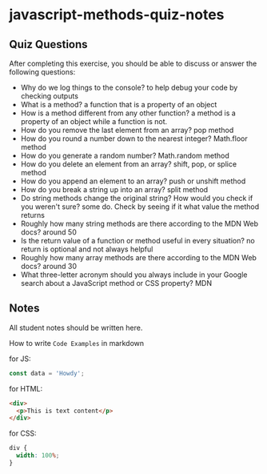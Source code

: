 # javascript-methods-quiz-notes

## Quiz Questions

After completing this exercise, you should be able to discuss or answer the following questions:

- Why do we log things to the console?
  to help debug your code by checking outputs
- What is a method?
  a function that is a property of an object
- How is a method different from any other function?
  a method is a property of an object while a function is not.
- How do you remove the last element from an array?
  pop method
- How do you round a number down to the nearest integer?
  Math.floor method
- How do you generate a random number?
  Math.random method
- How do you delete an element from an array?
  shift, pop, or splice method
- How do you append an element to an array?
  push or unshift method
- How do you break a string up into an array?
  split method
- Do string methods change the original string? How would you check if you weren't sure?
  some do. Check by seeing if it what value the method returns
- Roughly how many string methods are there according to the MDN Web docs?
  around 50
- Is the return value of a function or method useful in every situation?
  no return is optional and not always helpful
- Roughly how many array methods are there according to the MDN Web docs?
  around 30
- What three-letter acronym should you always include in your Google search about a JavaScript method or CSS property?
  MDN

## Notes

All student notes should be written here.

How to write `Code Examples` in markdown

for JS:

```javascript
const data = 'Howdy';
```

for HTML:

```html
<div>
  <p>This is text content</p>
</div>
```

for CSS:

```css
div {
  width: 100%;
}
```
